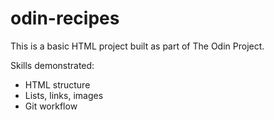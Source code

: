 # odin-recipes
This is a basic HTML project built as part of The Odin Project.

Skills demonstrated:
- HTML structure
- Lists, links, images
- Git workflow 
